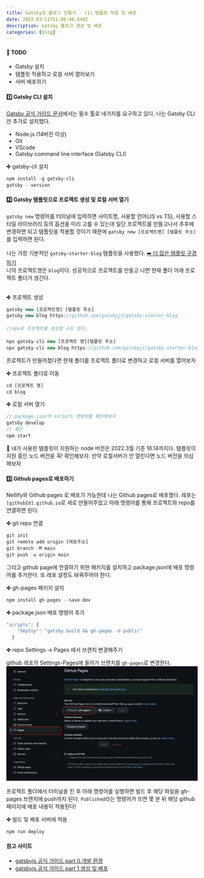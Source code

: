 ```yaml
---
title: Gatsby로 블로그 만들기 - (1) 템플릿 적용 및 배포
date: 2022-03-11T11:06:48.649Z
description: Gatsby 블로그 생성 및 배포
categories: [blog]
---
```


#### 🚩 TODO

- Gatsby 설치
- 템플릿 적용하고 로컬 서버 열어보기
- 서버 배포하기

#### 1️⃣ Gatsby CLI 설치

<a target='_blank' href="https://www.gatsbyjs.com/docs/tutorial/part-0/">Gatsby 공식 가이드 문서</a>에서는 필수 툴로 네가지를 요구하고 있다. 나는 Gatsby CLI만 추가로 설치했다.

- Node.js (14버전 이상)
- Git
- VScode
- Gatsby command line interface (Gatsby CLI)

✤ gatsby-cli 설치

```js
npm install -g gatsby-cli
gatsby --version
```

#### 2️⃣ Gatsby 템플릿으로 프로젝트 생성 및 로컬 서버 열기

`gatsby new` 명령어를 터미널에 입력하면 사이트명, 사용할 언어(JS vs TS), 사용할 스타일 라이브러리 등의 옵션을 미리 고를 수 있는데 일단 프로젝트를 만들고나서 추후에 변경하면 되고 템플릿을 적용할 것이기 때문에 `gatsby new [프로젝트명] [템플릿 주소]`를 입력하면 된다.<br><br>나는 가장 기본적인 `gatsby-starter-blog` 템플릿을 사용했다. <a href="https://www.gatsbyjs.com/starters/?v=2" target="_blank" rel="noopener noreferrer">➡️ 더 많은 템플릿 구경하기</a> <br> 나의 프로젝트명은 `blog`이다. 성공적으로 프로젝트를 만들고 나면 현재 폴더 아래 프로젝트 폴더가 생긴다. <br><br>

✤ 프로젝트 생성

```js
gatsby new [프로젝트명] [템플릿 주소]
gatsby new blog https://github.com/gatsbyjs/gatsby-starter-blog

//npx로 프로젝트를 생성할 수도 있다.

npx gatsby-cli new [프로젝트 명][템플릿 주소]
npx gatsby-cli new blog https://github.com/gatsbyjs/gatsby-starter-blog

```

프로젝트가 만들어졌다면 현재 폴더를 프로젝트 폴더로 변경하고 로컬 서버를 열어보자 <br>

✤ 프로젝트 폴더로 이동

```jsx
cd [프로젝트 명]
cd blog
```

✤ 로컬 서버 열기

```jsx
// package.json의 scripts 명령어를 확인해보자
gatsby develop
// 혹은
npm start
```

📌 내가 사용한 템플릿이 지원하는 node 버전은 2022.3월 기준 16.14까지다. 템플릿이 지원 중인 노드 버전을 꼭! 확인해보자. 만약 로컬서버가 안 열린다면 노드 버전을 의심해보자

#### 3️⃣ Github pages로 배포하기

Netlify와 Github pages 로 배포가 가능한데 나는 Github pages로 배포했다. 레포는 `[githubId].github.io`로 새로 만들어주었고 아래 명령어를 통해 프로젝트와 repo를 연결하면 된다.

✤ git repo 연결

```jsx
git init
git remote add origin [레포주소]
git branch -M main
git push -u origin main
```

그리고 github page에 연결하기 위한 패키지를 설치하고 package.json에 배포 명령어를 추가한다. 또 레포 설정도 바꿔주어야 한다.

✤ gh-pages 패키지 설치

```jsx
npm install gh-pages --save-dev

```

✤ package.json 배포 명령어 추가

```jsx
"scripts": {
    "deploy": "gatsby build && gh-pages -d public"
  }
```

✤ repo Settings → Pages 에서 브랜치 변경해주기

github 레포의 Settings-Pages에 들어가 브랜치를 `gh-pages`로 변경한다.
<img src="./git-settings.png" alt="repo Settings-Pages 에서 브랜치 변경해주기"/>

프로젝트 폴더에서 터미널을 킨 후 아래 명령어를 실행하면 빌드 후 해당 파일을 gh-pages 브랜치에 push까지 된다. `Published`라는 명령어가 뜨면 몇 분 뒤 해당 github 페이지에 배포 내용이 적용된다!

✤ 빌드 및 배포 서버에 적용

```jsx
npm run deploy

```

#### 참고 사이트

- <a href="https://www.gatsbyjs.com/docs/tutorial/part-0/" target="_blank" rel="noopener noreferrer">gatsbyjs 공식 가이드 part 0.개발 환경</a>
- <a href="https://www.gatsbyjs.com/docs/tutorial/part-1/#create-a-gatsby-site" target="_blank" rel="noopener noreferrer">gatsbyjs 공식 가이드 part 1.생성 및 배포</a>
